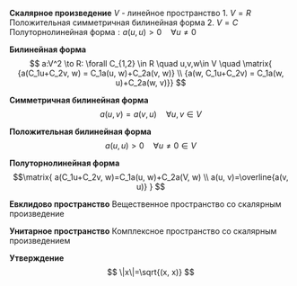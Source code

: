 **Скалярное произведение**
	$V$ - линейное пространство
	1. $V=R$
		Положительная симметричная билинейная форма
	2. $V=C$
		Полуторнолинейная форма$: a(u, u) > 0 \quad \forall u \neq 0$

**Билинейная форма**
$$
a:V^2 \to R: \forall C_{1,2} \in R \quad u,v,w\in V \quad \matrix{
{a(C_1u+C_2v, w) = C_1a(u, w)+C_2a(v, w)} \\ 
{a(w, C_1u+C_2v) = C_1a(w, u)+C_2a(w, v)}}
$$

**Симметричная билинейная форма**
$$
a(u, v)=a(v, u)\quad \forall u,v \in V
$$

**Положительная билинейная форма**
$$
a(u, u)>0 \quad \forall u\neq 0 \in V
$$

**Полуторнолинейная форма**
$$\matrix{
a(C_1u+C_2v, w)=C_1a(u, w)+C_2a(V, w) \\
a(u, v)=\overline{a(v, u)}
}
$$

**Евклидово пространство**
	Вещественное пространство со скалярным произведение

**Унитарное пространство**
	Комплексное пространство со скалярным произведением

**Утверждение**
$$
\|x\|=\sqrt{(x, x)}
$$
